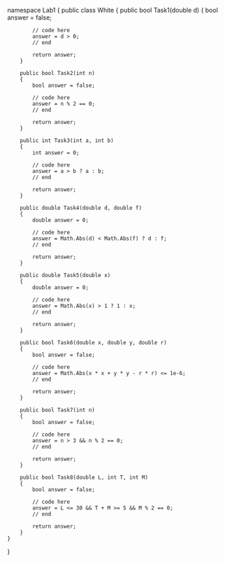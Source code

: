 namespace Lab1
{
    public class White
    {
        public bool Task1(double d)
        {
            bool answer = false;
            
            // code here
            answer = d > 0;
            // end

            return answer;
        }
        
        public bool Task2(int n)
        {
            bool answer = false;
            
            // code here
            answer = n % 2 == 0;
            // end

            return answer;
        }
        
        public int Task3(int a, int b)
        {
            int answer = 0;
            
            // code here
            answer = a > b ? a : b;
            // end

            return answer;
        }
        
        public double Task4(double d, double f)
        {
            double answer = 0;
            
            // code here
            answer = Math.Abs(d) < Math.Abs(f) ? d : f;
            // end

            return answer;
        }
        
        public double Task5(double x)
        {
            double answer = 0;
            
            // code here
            answer = Math.Abs(x) > 1 ? 1 : x;
            // end

            return answer;
        }
        
        public bool Task6(double x, double y, double r)
        {
            bool answer = false;
            
            // code here
            answer = Math.Abs(x * x + y * y - r * r) <= 1e-6;
            // end

            return answer;
        }
        
        public bool Task7(int n)
        {
            bool answer = false;
            
            // code here
            answer = n > 3 && n % 2 == 0;
            // end

            return answer;
        }
        
        public bool Task8(double L, int T, int M)
        {
            bool answer = false;
            
            // code here
            answer = L <= 30 && T + M >= 5 && M % 2 == 0;
            // end

            return answer;
        }
    }
}